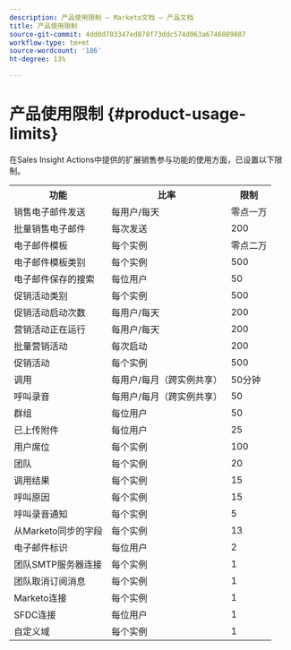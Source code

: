 ```yaml
---
description: 产品使用限制 — Marketo文档 — 产品文档
title: 产品使用限制
source-git-commit: 4dd0d703347ed878f73ddc574d063a6746089887
workflow-type: tm+mt
source-wordcount: '186'
ht-degree: 13%

---
```


# 产品使用限制 {#product-usage-limits}

在Sales Insight Actions中提供的扩展销售参与功能的使用方面，已设置以下限制。

<table>
  <th>功能</th>
  <th>比率</th>
  <th>限制</th>
 <tr>
  <td>销售电子邮件发送</td>
  <td>每用户/每天</td>
  <td>零点一万</td>
 </tr>
 <tr>
  <td>批量销售电子邮件</td>
  <td>每次发送</td>
  <td>200</td>
 </tr>
 <tr>
  <td>电子邮件模板</td>
  <td>每个实例</td>
  <td>零点二万</td>
 </tr>
 <tr>
  <td>电子邮件模板类别</td>
  <td>每个实例</td>
  <td>500</td>
 </tr>
 <tr>
  <td>电子邮件保存的搜索</td>
  <td>每位用户</td>
  <td>50</td>
 </tr>
 <tr>
  <td>促销活动类别</td>
  <td>每个实例</td>
  <td>500</td>
 </tr>
 <tr>
  <td>促销活动启动次数</td>
  <td>每用户/每天</td>
  <td>200</td>
 </tr>
 <tr>
  <td>营销活动正在运行</td>
  <td>每用户/每天</td>
  <td>200</td>
 </tr>
 <tr>
  <td>批量营销活动</td>
  <td>每次启动</td>
  <td>200</td>
 </tr>
 <tr>
  <td>促销活动</td>
  <td>每个实例</td>
  <td>500</td>
 </tr>
  <td>调用</td>
  <td>每用户/每月（跨实例共享）</td>
  <td>50分钟</td>
 </tr>
 <tr>
  <td>呼叫录音</td>
  <td>每用户/每月（跨实例共享）</td>
  <td>50</td>
 </tr>
 <tr>
  <td>群组</td>
  <td>每位用户</td>
  <td>50</td>
 </tr>
 <tr>
  <td>已上传附件</td>
  <td>每位用户</td>
  <td>25</td>
 </tr>
 <tr>
  <td>用户席位</td>
  <td>每个实例</td>
  <td>100</td>
 </tr>
 <tr>
  <td>团队</td>
  <td>每个实例</td>
  <td>20</td>
 </tr>
 <tr>
  <td>调用结果</td>
  <td>每个实例</td>
  <td>15</td>
 </tr>
 <tr>
  <td>呼叫原因</td>
  <td>每个实例</td>
  <td>15</td>
 </tr>
 <tr>
  <td>呼叫录音通知</td>
  <td>每个实例</td>
  <td>5</td>
 </tr>
 <tr>
  <td>从Marketo同步的字段</td>
  <td>每个实例</td>
  <td>13</td>
 </tr>
  <td>电子邮件标识</td>
  <td>每位用户</td>
  <td>2</td>
 </tr>
 <tr>
  <td>团队SMTP服务器连接</td>
  <td>每个实例</td>
  <td>1</td>
 </tr>
 <tr>
  <td>团队取消订阅消息</td>
  <td>每个实例</td>
  <td>1</td>
 </tr>
 <tr>
  <td>Marketo连接</td>
  <td>每个实例</td>
  <td>1</td>
 </tr>
 <tr>
  <td>SFDC连接</td>
  <td>每位用户</td>
  <td>1</td>
 </tr>
 <tr>
  <td>自定义域</td>
  <td>每个实例</td>
  <td>1</td>
 </tr>
</table>
